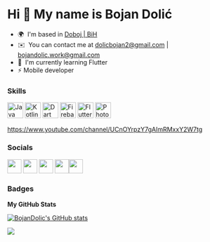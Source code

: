 Hi 👋 My name is Bojan Dolić
============================

* 🌍  I'm based in [Doboj | BiH](https://www.google.com/maps/place/Doboj+74000/@44.7348188,18.0462344,13z/data=!3m1!4b1!4m5!3m4!1s0x475e822e8c4ed5b9:0xfde3c70c31346401!8m2!3d44.7348727!4d18.0842548)
* ✉️  You can contact me at [dolicbojan2@gmail.com](mailto:dolicbojan2@gmail.com) | [bojandolic.work@gmail.com](mailto:bojandolic.work@gmail.com)
* 🧠  I'm currently learning Flutter
* ⚡  Mobile developer 

### Skills

<p align="left">
<a href="https://www.oracle.com/java/" target="_blank" rel="noreferrer"><img src="https://raw.githubusercontent.com/danielcranney/readme-generator/main/public/icons/skills/java-colored.svg" width="36" height="36" alt="Java" /></a>
<a href="https://kotlinlang.org/" target="_blank" rel="noreferrer"><img src="https://upload.wikimedia.org/wikipedia/commons/thumb/0/06/Kotlin_Icon.svg/2048px-Kotlin_Icon.svg.png" width="36" height="36" alt="Kotlin" /></a>
<a href="https://dart.dev/" target="_blank" rel="noreferrer"><img src="https://raw.githubusercontent.com/danielcranney/readme-generator/main/public/icons/skills/dart-colored.svg" width="36" height="36" alt="Dart" /></a>
<a href="https://firebase.google.com/" target="_blank" rel="noreferrer"><img src="https://raw.githubusercontent.com/danielcranney/readme-generator/main/public/icons/skills/firebase-colored.svg" width="36" height="36" alt="Firebase" /></a>
<a href="https://flutter.dev/" target="_blank" rel="noreferrer"><img src="https://raw.githubusercontent.com/danielcranney/readme-generator/main/public/icons/skills/flutter-colored.svg" width="36" height="36" alt="Flutter" /></a>
<a href="https://www.adobe.com/uk/products/photoshop.html" target="_blank" rel="noreferrer"><img src="https://raw.githubusercontent.com/danielcranney/readme-generator/main/public/icons/skills/photoshop-colored-dark.svg" width="36" height="36" alt="Photoshop" /></a>
</p>

https://www.youtube.com/channel/UCnOYrpzY7gAImRMxxY2W7tg
### Socials

<p align="left"> <a href="https://www.github.com/BojanDolic" target="_blank" rel="noreferrer"><img src="https://raw.githubusercontent.com/danielcranney/readme-generator/main/public/icons/socials/github-dark.svg" width="32" height="32" /></a> <a href="http://www.instagram.com/b_dolic" target="_blank" rel="noreferrer"><img src="https://raw.githubusercontent.com/danielcranney/readme-generator/main/public/icons/socials/instagram.svg" width="32" height="32" /></a> <a href="https://www.linkedin.com/in/bojandolic" target="_blank" rel="noreferrer"><img src="https://raw.githubusercontent.com/danielcranney/readme-generator/main/public/icons/socials/linkedin.svg" width="32" height="32" /></a> <a href="https://www.twitter.com/bojan_dolic" target="_blank" rel="noreferrer"><img src="https://raw.githubusercontent.com/danielcranney/readme-generator/main/public/icons/socials/twitter.svg" width="32" height="32" /><a href="https://www.youtube.com/channel/UCnOYrpzY7gAImRMxxY2W7tg" target="_blank" rel="noreferrer"><img src="https://raw.githubusercontent.com/danielcranney/readme-generator/main/public/icons/socials/youtube.svg" width="32" height="32" /></a></a></p>

### Badges

<b>My GitHub Stats</b>

<a href="http://www.github.com/BojanDolic"><img src="https://github-readme-stats.vercel.app/api?username=BojanDolic&show_icons=true&hide=&count_private=true&title_color=0891b2&text_color=ffffff&icon_color=0891b2&bg_color=1c1917&hide_border=true&show_icons=true" alt="BojanDolic's GitHub stats" /></a>

<a href="http://www.github.com/BojanDolic"><img src="https://github-readme-streak-stats.herokuapp.com/?user=BojanDolic&stroke=ffffff&background=1c1917&ring=0891b2&fire=0891b2&currStreakNum=ffffff&currStreakLabel=0891b2&sideNums=ffffff&sideLabels=ffffff&dates=ffffff&hide_border=true" /></a>

<!---
BojanDolic/BojanDolic is a ✨ special ✨ repository because its `README.md` (this file) appears on your GitHub profile.
You can click the Preview link to take a look at your changes.
--->
